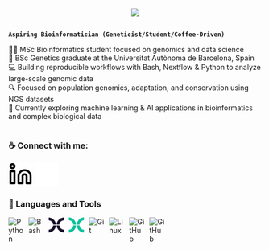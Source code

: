 <h1 align="center">
    <img src="https://readme-typing-svg.herokuapp.com/?font=Righteous&size=35&center=true&vCenter=true&width=500&height=70&duration=4000&lines=Hi+There!+👋;+🧬+I'm+Alejandro+Cobos!+🧬;" />
</h1>

**`Aspiring Bioinformatician (Geneticist/Student/Coffee-Driven)`**

👩‍🔬 MSc Bioinformatics student focused on genomics and data science  
🧬 BSc Genetics graduate at the Universitat Autònoma de Barcelona, Spain  
💻 Building reproducible workflows with Bash, Nextflow & Python to analyze large-scale genomic data  
🔍 Focused on population genomics, adaptation, and conservation using NGS datasets  
💭 Currently exploring machine learning & AI applications in bioinformatics and complex biological data  

#

### ☕ Connect with me:

[![website](./img/linkedin-light.svg)](https://linkedin.com/in/acobos-bioinformatics#gh-light-mode-only)
[![website](./img/linkedin-dark.svg)](https://linkedin.com/in/acobos-bioinformatics#gh-dark-mode-only)


### 🧰 Languages and Tools

<img align="left" alt="Python" width="30px" style="padding-right:10px;" src="https://cdn.jsdelivr.net/gh/devicons/devicon/icons/python/python-plain.svg" />
<img align="left" alt="Bash" width="30px" style="padding-right:10px;" src="https://cdn.jsdelivr.net/gh/devicons/devicon/icons/bash/bash-original.svg" />
<img align="left" alt="Nextflow" width="30px" style="padding-right:10px;" src="./img/nextflow-icon-dark.svg#gh-light-mode-only" />
<img align="left" alt="Nextflow" width="30px" style="padding-right:10px;" src="./img/nextflow-icon.svg#gh-dark-mode-only" />
<img align="left" alt="Git" width="30px" style="padding-right:10px;" src="https://cdn.jsdelivr.net/gh/devicons/devicon/icons/git/git-original.svg" />
<img align="left" alt="Linux" width="30px" style="padding-right:10px;" src="https://cdn.jsdelivr.net/gh/devicons/devicon/icons/linux/linux-original.svg" />
<img align="left" alt="GitHub" width="30px" style="padding-right:10px;" src="https://user-images.githubusercontent.com/3369400/139448065-39a229ba-4b06-434b-bc67-616e2ed80c8f.png#gh-light-mode-only" />
<img align="left" alt="GitHub" width="30px" style="padding-right:10px;" src="https://user-images.githubusercontent.com/3369400/139447912-e0f43f33-6d9f-45f8-be46-2df5bbc91289.png#gh-dark-mode-only" />
